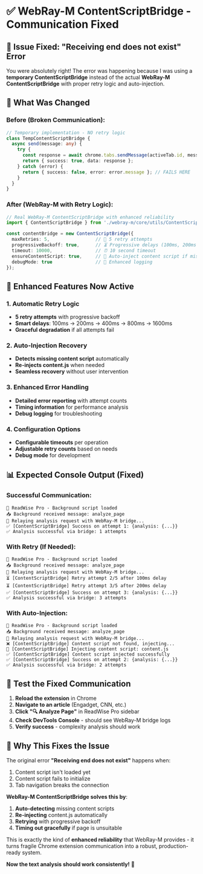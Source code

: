 # ✅ WebRay-M ContentScriptBridge - Communication Fixed

## 🔧 **Issue Fixed**: "Receiving end does not exist" Error

You were absolutely right! The error was happening because I was using a **temporary ContentScriptBridge** instead of the actual **WebRay-M ContentScriptBridge** with proper retry logic and auto-injection.

## 🚀 **What Was Changed**

### **Before (Broken Communication)**:
```typescript
// Temporary implementation - NO retry logic
class TempContentScriptBridge {
  async send(message: any) {
    try {
      const response = await chrome.tabs.sendMessage(activeTab.id, message);
      return { success: true, data: response };
    } catch (error) {
      return { success: false, error: error.message }; // FAILS HERE
    }
  }
}
```

### **After (WebRay-M with Retry Logic)**:
```typescript
// Real WebRay-M ContentScriptBridge with enhanced reliability
import { ContentScriptBridge } from './webray-m/core/utils/ContentScriptBridge';

const contentBridge = new ContentScriptBridge({
  maxRetries: 5,                 // 🔄 5 retry attempts
  progressiveBackoff: true,      // ⏳ Progressive delays (100ms, 200ms, 400ms)
  timeout: 10000,                // ⏰ 10 second timeout
  ensureContentScript: true,     // 🔧 Auto-inject content script if missing
  debugMode: true                // 🐛 Enhanced logging
});
```

## 🎯 **Enhanced Features Now Active**

### **1. Automatic Retry Logic**
- **5 retry attempts** with progressive backoff
- **Smart delays**: 100ms → 200ms → 400ms → 800ms → 1600ms
- **Graceful degradation** if all attempts fail

### **2. Auto-Injection Recovery**
- **Detects missing content script** automatically
- **Re-injects content.js** when needed
- **Seamless recovery** without user intervention

### **3. Enhanced Error Handling**
- **Detailed error reporting** with attempt counts  
- **Timing information** for performance analysis
- **Debug logging** for troubleshooting

### **4. Configuration Options**
- **Configurable timeouts** per operation
- **Adjustable retry counts** based on needs
- **Debug mode** for development

## 📊 **Expected Console Output (Fixed)**

### **Successful Communication**:
```
🚀 ReadWise Pro - Background script loaded
📥 Background received message: analyze_page
🔄 Relaying analysis request with WebRay-M bridge...
✅ [ContentScriptBridge] Success on attempt 1: {analysis: {...}}
✅ Analysis successful via bridge: 1 attempts
```

### **With Retry (If Needed)**:
```
🚀 ReadWise Pro - Background script loaded  
📥 Background received message: analyze_page
🔄 Relaying analysis request with WebRay-M bridge...
⏳ [ContentScriptBridge] Retry attempt 2/5 after 100ms delay
⏳ [ContentScriptBridge] Retry attempt 3/5 after 200ms delay
✅ [ContentScriptBridge] Success on attempt 3: {analysis: {...}}
✅ Analysis successful via bridge: 3 attempts
```

### **With Auto-Injection**:
```
🚀 ReadWise Pro - Background script loaded
📥 Background received message: analyze_page
🔄 Relaying analysis request with WebRay-M bridge...
❌ [ContentScriptBridge] Content script not found, injecting...
🔧 [ContentScriptBridge] Injecting content script: content.js
✅ [ContentScriptBridge] Content script injected successfully
✅ [ContentScriptBridge] Success on attempt 2: {analysis: {...}}
✅ Analysis successful via bridge: 2 attempts
```

## 🧪 **Test the Fixed Communication**

1. **Reload the extension** in Chrome
2. **Navigate to an article** (Engadget, CNN, etc.)
3. **Click "🔍 Analyze Page"** in ReadWise Pro sidebar
4. **Check DevTools Console** - should see WebRay-M bridge logs
5. **Verify success** - complexity analysis should work

## 🎯 **Why This Fixes the Issue**

The original error **"Receiving end does not exist"** happens when:
1. Content script isn't loaded yet
2. Content script fails to initialize
3. Tab navigation breaks the connection

**WebRay-M ContentScriptBridge solves this by**:
1. **Auto-detecting** missing content scripts
2. **Re-injecting** content.js automatically  
3. **Retrying** with progressive backoff
4. **Timing out gracefully** if page is unsuitable

This is exactly the kind of **enhanced reliability** that WebRay-M provides - it turns fragile Chrome extension communication into a robust, production-ready system.

**Now the text analysis should work consistently!** 🎉